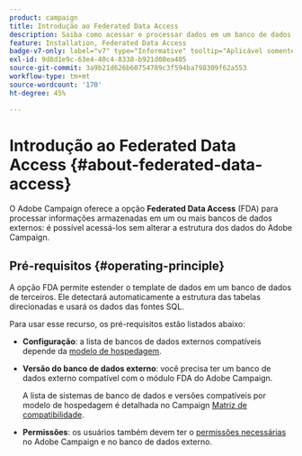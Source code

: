 ```yaml
---
product: campaign
title: Introdução ao Federated Data Access
description: Saiba como acessar e processar dados em um banco de dados externo
feature: Installation, Federated Data Access
badge-v7-only: label="v7" type="Informative" tooltip="Aplicável somente ao Campaign Classic v7"
exl-id: 9d8d1e9c-63e4-40c4-8338-b921d08ea405
source-git-commit: 3a9b21d626b60754789c3f594ba798309f62a553
workflow-type: tm+mt
source-wordcount: '170'
ht-degree: 45%

---
```


# Introdução ao Federated Data Access {#about-federated-data-access}



O Adobe Campaign oferece a opção **Federated Data Access** (FDA) para processar informações armazenadas em um ou mais bancos de dados externos: é possível acessá-los sem alterar a estrutura dos dados do Adobe Campaign.

## Pré-requisitos {#operating-principle}

A opção FDA permite estender o template de dados em um banco de dados de terceiros. Ele detectará automaticamente a estrutura das tabelas direcionadas e usará os dados das fontes SQL.

Para usar esse recurso, os pré-requisitos estão listados abaixo:

* **Configuração**: a lista de bancos de dados externos compatíveis depende da [modelo de hospedagem](../../installation/using/hosting-models.md).
* **Versão do banco de dados externo**: você precisa ter um banco de dados externo compatível com o módulo FDA do Adobe Campaign.

  A lista de sistemas de banco de dados e versões compatíveis por modelo de hospedagem é detalhada no Campaign [Matriz de compatibilidade](../../rn/using/compatibility-matrix.md#FederatedDataAccessFDA).

* **Permissões**: os usuários também devem ter o [permissões necessárias](../../installation/using/remote-database-access-rights.md) no Adobe Campaign e no banco de dados externo.

